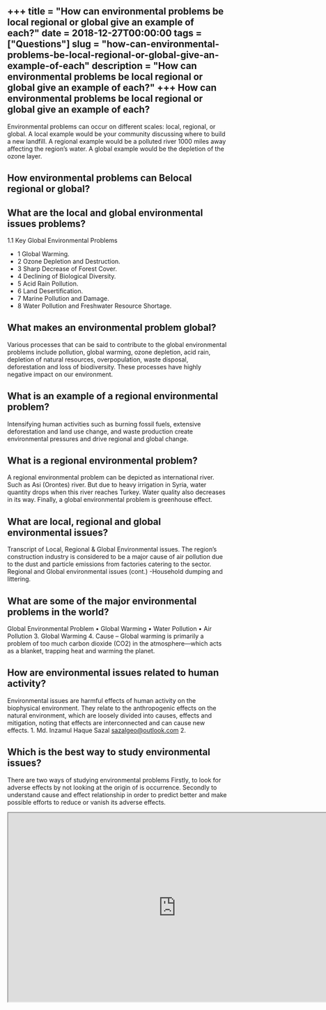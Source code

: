 +++
title = "How can environmental problems be local regional or global give an example of each?"
date = 2018-12-27T00:00:00
tags = ["Questions"]
slug = "how-can-environmental-problems-be-local-regional-or-global-give-an-example-of-each"
description = "How can environmental problems be local regional or global give an example of each?"
+++
How can environmental problems be local regional or global give an example of each?
-----------------------------------------------------------------------------------

Environmental problems can occur on different scales: local, regional, or global. A local example would be your community discussing where to build a new landfill. A regional example would be a polluted river 1000 miles away affecting the region’s water. A global example would be the depletion of the ozone layer.

How environmental problems can Belocal regional or global?
----------------------------------------------------------

What are the local and global environmental issues problems?
------------------------------------------------------------

1.1 Key Global Environmental Problems

- 1 Global Warming.
- 2 Ozone Depletion and Destruction.
- 3 Sharp Decrease of Forest Cover.
- 4 Declining of Biological Diversity.
- 5 Acid Rain Pollution.
- 6 Land Desertification.
- 7 Marine Pollution and Damage.
- 8 Water Pollution and Freshwater Resource Shortage.

What makes an environmental problem global?
-------------------------------------------

Various processes that can be said to contribute to the global environmental problems include pollution, global warming, ozone depletion, acid rain, depletion of natural resources, overpopulation, waste disposal, deforestation and loss of biodiversity. These processes have highly negative impact on our environment.

What is an example of a regional environmental problem?
-------------------------------------------------------

Intensifying human activities such as burning fossil fuels, extensive deforestation and land use change, and waste production create environmental pressures and drive regional and global change.

What is a regional environmental problem?
-----------------------------------------

A regional environmental problem can be depicted as international river. Such as Asi (Orontes) river. But due to heavy irrigation in Syria, water quantity drops when this river reaches Turkey. Water quality also decreases in its way. Finally, a global environmental problem is greenhouse effect.

What are local, regional and global environmental issues?
---------------------------------------------------------

Transcript of Local, Regional &amp; Global Environmental issues. The region’s construction industry is considered to be a major cause of air pollution due to the dust and particle emissions from factories catering to the sector. Regional and Global environmental issues (cont.) -Household dumping and littering.

What are some of the major environmental problems in the world?
---------------------------------------------------------------

Global Environmental Problem • Global Warming • Water Pollution • Air Pollution 3. Global Warming 4. Cause – Global warming is primarily a problem of too much carbon dioxide (CO2) in the atmosphere—which acts as a blanket, trapping heat and warming the planet.

How are environmental issues related to human activity?
-------------------------------------------------------

Environmental issues are harmful effects of human activity on the biophysical environment. They relate to the anthropogenic effects on the natural environment, which are loosely divided into causes, effects and mitigation, noting that effects are interconnected and can cause new effects. 1. Md. Inzamul Haque Sazal sazalgeo@outlook.com 2.

Which is the best way to study environmental issues?
----------------------------------------------------

There are two ways of studying environmental problems Firstly, to look for adverse effects by not looking at the origin of is occurrence. Secondly to understand cause and effect relationship in order to predict better and make possible efforts to reduce or vanish its adverse effects.

<iframe allow="accelerometer; autoplay; clipboard-write; encrypted-media; gyroscope; picture-in-picture" allowfullscreen="" class="__youtube_prefs__  epyt-is-override  no-lazyload" data-no-lazy="1" data-origheight="433" data-origwidth="770" data-skipgform_ajax_framebjll="" height="433" id="_ytid_59580" loading="lazy" src="https://www.youtube.com/embed/RvqAGcSL_Hg?enablejsapi=1&autoplay=0&cc_load_policy=0&cc_lang_pref=&iv_load_policy=1&loop=0&modestbranding=0&rel=1&fs=1&playsinline=0&autohide=2&theme=dark&color=red&controls=1&" title="YouTube player" width="770"></iframe>
